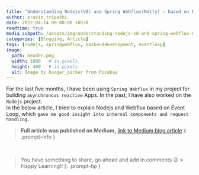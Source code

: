 ```yaml
---
title: "Understanding Nodejs(V8) and Spring Webflux(Netty) — based on Event Loop design"
author: pravin_tripathi
date: 2022-04-14 00:00:00 +0530
readtime: true
media_subpath: /assets/img/understanding-nodejs-v8-and-spring-webflux-netty-based-on-event-loop-design/
categories: [Blogging, Article]
tags: [nodejs, springwebflux, backenddevelopment, eventloop]
image:
  path: header.png
  width: 1000   # in pixels
  height: 400   # in pixels
  alt: Image by booger_picker from Pixabay 
---
```


For the last five months, I have been using `Spring Webflux` in my project for building `asynchronous reactive` Apps. In the past, I have also worked on the `Nodejs` project.  
In the below article, I tried to explain Nodejs and Webflux based on Event Loop, which `gave me good insight into internal components and request handling.`

> **Full article was published on Medium,** [link to Medium blog article][medium-article-link]
{: .prompt-info }

&nbsp;
> You have something to share, go ahead and add in comments 😉 » Happy Learning!!
{: .prompt-tip }

[medium-article-link]: https://medium.com/@pravinyo/understanding-nodejs-v8-and-spring-webflux-netty-based-on-event-loop-design-f6c6ce12e96d

